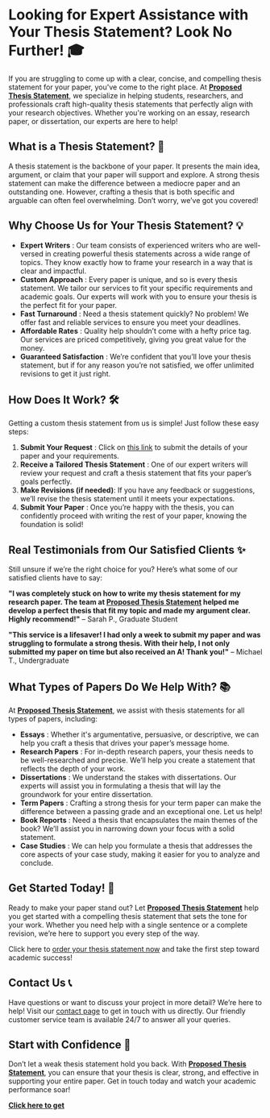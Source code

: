 # Looking for Expert Assistance with Your Thesis Statement? Look No Further! 🎓

If you are struggling to come up with a clear, concise, and compelling thesis statement for your paper, you've come to the right place. At **[Proposed Thesis Statement](https://tinyurl.com/topessay?keyword=proposed+thesis+statement)**, we specialize in helping students, researchers, and professionals craft high-quality thesis statements that perfectly align with your research objectives. Whether you're working on an essay, research paper, or dissertation, our experts are here to help!

## What is a Thesis Statement? 🤔

A thesis statement is the backbone of your paper. It presents the main idea, argument, or claim that your paper will support and explore. A strong thesis statement can make the difference between a mediocre paper and an outstanding one. However, crafting a thesis that is both specific and arguable can often feel overwhelming. Don’t worry, we’ve got you covered!

## Why Choose Us for Your Thesis Statement? 💡

- **Expert Writers** : Our team consists of experienced writers who are well-versed in creating powerful thesis statements across a wide range of topics. They know exactly how to frame your research in a way that is clear and impactful.
- **Custom Approach** : Every paper is unique, and so is every thesis statement. We tailor our services to fit your specific requirements and academic goals. Our experts will work with you to ensure your thesis is the perfect fit for your paper.
- **Fast Turnaround** : Need a thesis statement quickly? No problem! We offer fast and reliable services to ensure you meet your deadlines.
- **Affordable Rates** : Quality help shouldn’t come with a hefty price tag. Our services are priced competitively, giving you great value for the money.
- **Guaranteed Satisfaction** : We’re confident that you’ll love your thesis statement, but if for any reason you’re not satisfied, we offer unlimited revisions to get it just right.

## How Does It Work? 🛠️

Getting a custom thesis statement from us is simple! Just follow these easy steps:

1. **Submit Your Request** : Click on [this link](https://tinyurl.com/topessay?keyword=proposed+thesis+statement) to submit the details of your paper and your requirements.
2. **Receive a Tailored Thesis Statement** : One of our expert writers will review your request and craft a thesis statement that fits your paper’s goals perfectly.
3. **Make Revisions (if needed)**: If you have any feedback or suggestions, we’ll revise the thesis statement until it meets your expectations.
4. **Submit Your Paper** : Once you’re happy with the thesis, you can confidently proceed with writing the rest of your paper, knowing the foundation is solid!

## Real Testimonials from Our Satisfied Clients ✨

Still unsure if we’re the right choice for you? Here’s what some of our satisfied clients have to say:

**"I was completely stuck on how to write my thesis statement for my research paper. The team at [Proposed Thesis Statement](https://tinyurl.com/topessay?keyword=proposed+thesis+statement) helped me develop a perfect thesis that fit my topic and made my argument clear. Highly recommend!"** – Sarah P., Graduate Student

**"This service is a lifesaver! I had only a week to submit my paper and was struggling to formulate a strong thesis. With their help, I not only submitted my paper on time but also received an A! Thank you!"** – Michael T., Undergraduate

## What Types of Papers Do We Help With? 📚

At **[Proposed Thesis Statement](https://tinyurl.com/topessay?keyword=proposed+thesis+statement)**, we assist with thesis statements for all types of papers, including:

- **Essays** : Whether it's argumentative, persuasive, or descriptive, we can help you craft a thesis that drives your paper’s message home.
- **Research Papers** : For in-depth research papers, your thesis needs to be well-researched and precise. We’ll help you create a statement that reflects the depth of your work.
- **Dissertations** : We understand the stakes with dissertations. Our experts will assist you in formulating a thesis that will lay the groundwork for your entire dissertation.
- **Term Papers** : Crafting a strong thesis for your term paper can make the difference between a passing grade and an exceptional one. Let us help!
- **Book Reports** : Need a thesis that encapsulates the main themes of the book? We’ll assist you in narrowing down your focus with a solid statement.
- **Case Studies** : We can help you formulate a thesis that addresses the core aspects of your case study, making it easier for you to analyze and conclude.

## Get Started Today! 🚀

Ready to make your paper stand out? Let **[Proposed Thesis Statement](https://tinyurl.com/topessay?keyword=proposed+thesis+statement)** help you get started with a compelling thesis statement that sets the tone for your work. Whether you need help with a single sentence or a complete revision, we’re here to support you every step of the way.

Click here to [order your thesis statement now](https://tinyurl.com/topessay?keyword=proposed+thesis+statement) and take the first step toward academic success!

## Contact Us 📞

Have questions or want to discuss your project in more detail? We’re here to help! Visit our [contact page](https://tinyurl.com/topessay?keyword=proposed+thesis+statement) to get in touch with us directly. Our friendly customer service team is available 24/7 to answer all your queries.

## Start with Confidence 💯

Don’t let a weak thesis statement hold you back. With **[Proposed Thesis Statement](https://tinyurl.com/topessay?keyword=proposed+thesis+statement)**, you can ensure that your thesis is clear, strong, and effective in supporting your entire paper. Get in touch today and watch your academic performance soar!

**[Click here to get](https://tinyurl.com/topessay?keyword=proposed+thesis+statement)**
